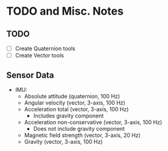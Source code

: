 # TODO and Misc. Notes

## TODO
- [ ] Create Quaternion tools
- [ ] Create Vector tools

## Sensor Data

- IMU:
    - Absolute attitude (quaternion, 100 Hz)
    - Angular velocity (vector, 3-axis, 100 Hz)
    - Acceleration total (vector, 3-axis, 100 Hz)
        - Includes gravity component
    - Acceleration non-conservative (vector, 3-axis, 100 Hz)
        - Does not include gravity component
    - Magnetic field strength (vector, 3-axis, 20 Hz)
    - Gravity (vector, 3-axis, 100 Hz)
   
